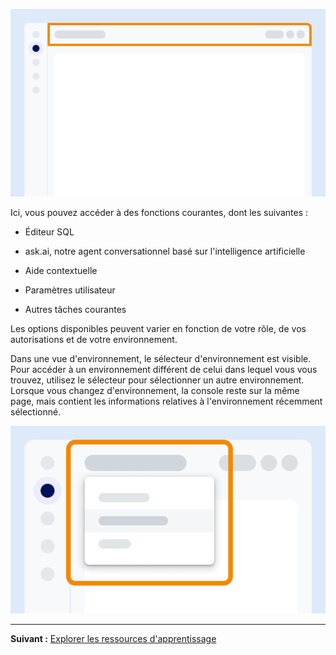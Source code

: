 ![Exemple montrant l'emplacement de la barre d'outils à l'écran.](Images/vgh1721089931412.png)

Ici, vous pouvez accéder à des fonctions courantes, dont les suivantes :

-   Éditeur SQL

-   ask.ai, notre agent conversationnel basé sur l'intelligence artificielle

-   Aide contextuelle

-   Paramètres utilisateur

-   Autres tâches courantes

Les options disponibles peuvent varier en fonction de votre rôle, de vos autorisations et de votre environnement.

Dans une vue d'environnement, le sélecteur d'environnement est visible. Pour accéder à un environnement différent de celui dans lequel vous vous trouvez, utilisez le sélecteur pour sélectionner un autre environnement. Lorsque vous changez d'environnement, la console reste sur la même page, mais contient les informations relatives à l'environnement récemment sélectionné.

![Exemple montrant l'emplacement du sélecteur d'environnement à l'écran.](Images/kzn1721171149686.png)

------------------------------------------------------------------------

**Suivant :** [Explorer les ressources d'apprentissage](xex1721168413281.md)

